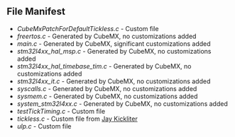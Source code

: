 ## File Manifest

- *CubeMxPatchForDefaultTickless.c* - Custom file
- *freertos.c* - Generated by CubeMX, no customizations added
- *main.c* - Generated by CubeMX, significant customizations added
- *stm32l4xx_hal_msp.c* - Generated by CubeMX, no customizations added
- *stm32l4xx_hal_timebase_tim.c* - Generated by CubeMX, no customizations added
- *stm32l4xx_it.c* - Generated by CubeMX, no customizations added
- *syscalls.c* - Generated by CubeMX, no customizations added
- *sysmem.c* - Generated by CubeMX, no customizations added
- *system_stm32l4xx.c* - Generated by CubeMX, no customizations added
- *testTickTiming.c* - Custom file
- *tickless.c* - Custom file from [Jay Kickliter](https://gist.github.com/JayKickliter/a3afab9af3908e42faf9f81b442bc263)
- *ulp.c* - Custom file
